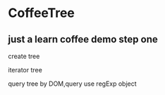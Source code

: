 # CoffeeTree
just a learn coffee demo
step one
---
create tree

iterator tree

query tree by DOM,query use regExp object

